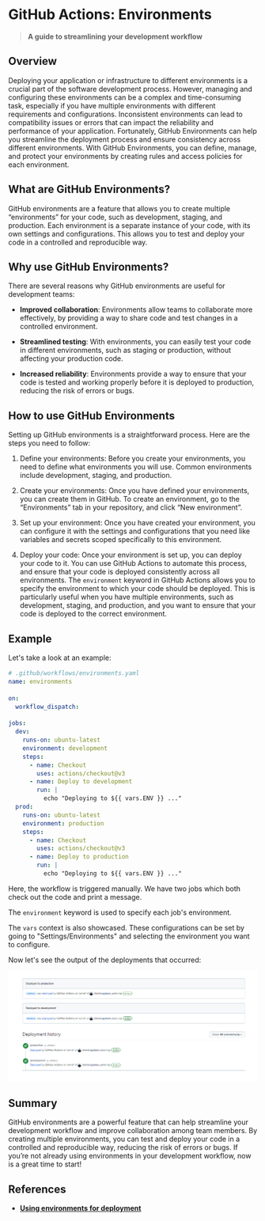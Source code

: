 # GitHub Actions: Environments

> **A guide to streamlining your development workflow**

## Overview

Deploying your application or infrastructure to different environments is a crucial part of the software development process. However, managing and configuring these environments can be a complex and time-consuming task, especially if you have multiple environments with different requirements and configurations. Inconsistent environments can lead to compatibility issues or errors that can impact the reliability and performance of your application. Fortunately, GitHub Environments can help you streamline the deployment process and ensure consistency across different environments. With GitHub Environments, you can define, manage, and protect your environments by creating rules and access policies for each environment.

## What are GitHub Environments?

GitHub environments are a feature that allows you to create multiple “environments” for your code, such as development, staging, and production. Each environment is a separate instance of your code, with its own settings and configurations. This allows you to test and deploy your code in a controlled and reproducible way.

## Why use GitHub Environments?

There are several reasons why GitHub environments are useful for development teams:

- **Improved collaboration**: Environments allow teams to collaborate more effectively, by providing a way to share code and test changes in a controlled environment.

- **Streamlined testing**: With environments, you can easily test your code in different environments, such as staging or production, without affecting your production code.

- **Increased reliability**: Environments provide a way to ensure that your code is tested and working properly before it is deployed to production, reducing the risk of errors or bugs.

## How to use GitHub Environments

Setting up GitHub environments is a straightforward process. Here are the steps you need to follow:

1. Define your environments: Before you create your environments, you need to define what environments you will use. Common environments include development, staging, and production.

2. Create your environments: Once you have defined your environments, you can create them in GitHub. To create an environment, go to the “Environments” tab in your repository, and click “New environment”.

3. Set up your environment: Once you have created your environment, you can configure it with the settings and configurations that you need like variables and secrets scoped specifically to this environment.

4. Deploy your code: Once your environment is set up, you can deploy your code to it. You can use GitHub Actions to automate this process, and ensure that your code is deployed consistently across all environments. The `environment` keyword in GitHub Actions allows you to specify the environment to which your code should be deployed. This is particularly useful when you have multiple environments, such as development, staging, and production, and you want to ensure that your code is deployed to the correct environment.

## Example

Let's take a look at an example:

```yaml
# .github/workflows/environments.yaml
name: environments

on:
  workflow_dispatch:

jobs:
  dev:
    runs-on: ubuntu-latest
    environment: development
    steps:
      - name: Checkout
        uses: actions/checkout@v3
      - name: Deploy to development
        run: |
          echo "Deploying to ${{ vars.ENV }} ..."
  prod:
    runs-on: ubuntu-latest
    environment: production
    steps:
      - name: Checkout
        uses: actions/checkout@v3
      - name: Deploy to production
        run: |
          echo "Deploying to ${{ vars.ENV }} ..."
```

Here, the workflow is triggered manually. We have two jobs which both check out the code and print a message.

The `environment` keyword is used to specify each job's environment.

The `vars` context is also showcased. These configurations can be set by going to "Settings/Environments" and selecting the environment you want to configure.

Now let's see the output of the deployments that occurred:

![environments](/assets/images/actions/environments.png)

## Summary

GitHub environments are a powerful feature that can help streamline your development workflow and improve collaboration among team members. By creating multiple environments, you can test and deploy your code in a controlled and reproducible way, reducing the risk of errors or bugs. If you’re not already using environments in your development workflow, now is a great time to start!

## References

- [**Using environments for deployment**](https://docs.github.com/en/actions/deployment/targeting-different-environments/using-environments-for-deployment)
